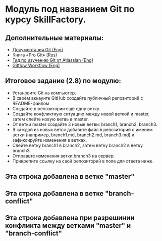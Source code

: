 # Модуль под названием **Git** по курсу SkillFactory.

## Дополнительные материалы:
* [Документация Git (Eng)](https://git-scm.com/docs)
* [Книга «Pro Git» (Rus)](https://git-scm.com/book/ru/v2)
* [Гид по изучению Git от Atlassian (Eng)](https://www.atlassian.com/git/tutorials/learn-git-with-bitbucket-cloud)
* [Gitflow Workflow (Eng)](https://www.atlassian.com/ru/git/tutorials/comparing-workflows/gitflow-workflow)

## Итоговое задание (2.8) по модулю:
* Установите Git на компьютер.
* В своём аккаунте GitHub создайте публичный репозиторий с README-файлом
* Создайте в репозитории ещё одну ветку.
* Создайте конфликтную ситуацию между новой веткой и master, затем слейте новую ветвь в master.
* От ветки master создайте 3 новые ветви: branch1, branch2, branch3.
* В каждой из новых веток добавьте файл в репозиторий с именем ветки (например, branch1.md, branch2.md, branch3.md) и зафиксируйте изменения в ветках.
* Слейте ветку branch1 в branch2, затем ветку branch2 в ветку branch3.
* Отправьте изменения ветки branch3 на сервер.
* Прикрепите ссылку на свой репозиторий в поле для ответа ниже.
## Эта строка добавлена в ветке "master"
## Эта строка добавлена в ветке "branch-conflict"
## Эта строка добавлена при разрешинии конфликта между ветками "master" и "branch-conflict"
